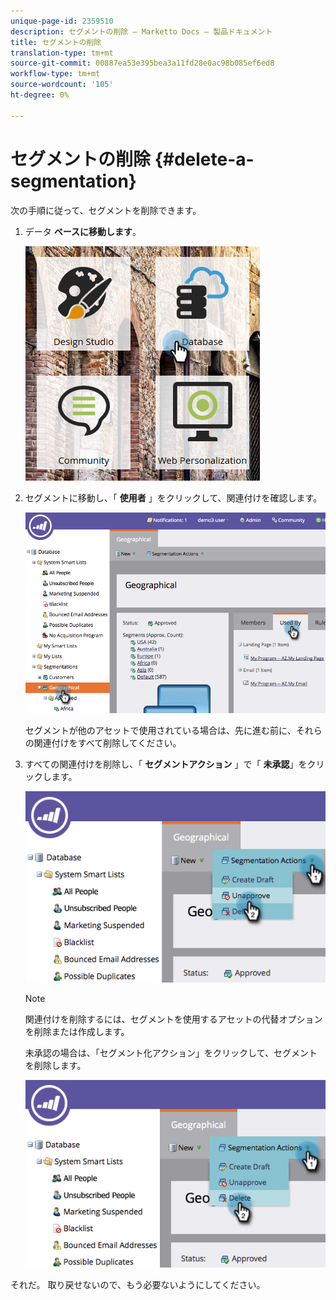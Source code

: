 ```yaml
---
unique-page-id: 2359510
description: セグメントの削除 — Marketto Docs — 製品ドキュメント
title: セグメントの削除
translation-type: tm+mt
source-git-commit: 00887ea53e395bea3a11fd28e0ac98b085ef6ed8
workflow-type: tm+mt
source-wordcount: '105'
ht-degree: 0%

---
```



# セグメントの削除 {#delete-a-segmentation}

次の手順に従って、セグメントを削除できます。

1. データ **ベースに移動します**。

   ![](assets/image2017-3-28-14-3a55-3a26.png)

1. セグメントに移動し、「 **使用者** 」をクリックして、関連付けを確認します。

   ![](assets/image2017-3-28-15-3a51-3a8.png)

   セグメントが他のアセットで使用されている場合は、先に進む前に、それらの関連付けをすべて削除してください。

1. すべての関連付けを削除し、「 **セグメントアクション** 」で「 **未承認**」をクリックします。

   ![](assets/image2017-3-28-15-3a51-3a30.png)

   >[!NOTE]
   >
   >関連付けを削除するには、セグメントを使用するアセットの代替オプションを削除または作成します。

   未承認の場合は、「セグメント化アクション」をクリックして、セグメントを削除します。

   ![](assets/image2017-3-28-15-3a51-3a46.png)

それだ。 取り戻せないので、もう必要ないようにしてください。
